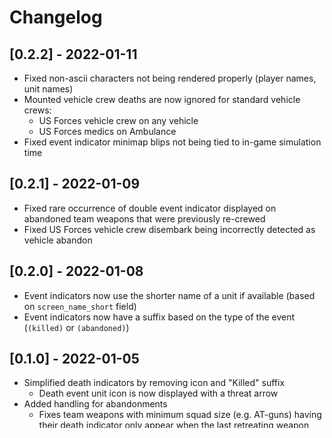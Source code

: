 # Changelog 

## [0.2.2] - 2022-01-11
- Fixed non-ascii characters not being rendered properly (player names, unit names)
- Mounted vehicle crew deaths are now ignored for standard vehicle crews:
    - US Forces vehicle crew on any vehicle
    - US Forces medics on Ambulance
- Fixed event indicator minimap blips not being tied to in-game simulation time

## [0.2.1] - 2022-01-09
- Fixed rare occurrence of double event indicator displayed on abandoned team weapons that were previously re-crewed
- Fixed US Forces vehicle crew disembark being incorrectly detected as vehicle abandon 

## [0.2.0] - 2022-01-08
- Event indicators now use the shorter name of a unit if available (based on `screen_name_short` field)
- Event indicators now have a suffix based on the type of the event (`(killed)` or `(abandoned)`)

## [0.1.0] - 2022-01-05
- Simplified death indicators by removing icon and "Killed" suffix
    - Death event unit icon is now displayed with a threat arrow
- Added handling for abandonments
    - Fixes team weapons with minimum squad size (e.g. AT-guns) having their death indicator only appear when the last retreating weapon crew member dies
- Added `aircraft` to death indicator ignored unit types

## [0.0.1] - 2021-12-29
- Initial release
